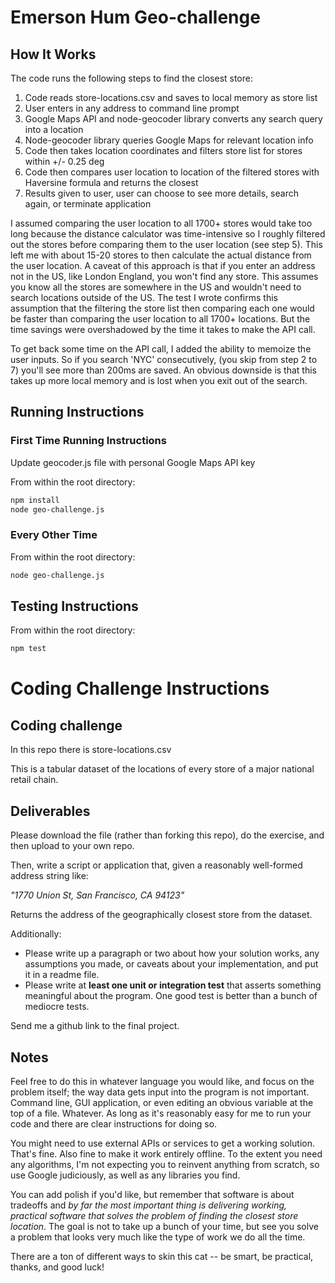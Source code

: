 # Emerson Hum Geo-challenge

## How It Works
The code runs the following steps to find the closest store:
1. Code reads store-locations.csv and saves to local memory as store list
2. User enters in any address to command line prompt
3. Google Maps API and node-geocoder library converts any search query into a location
4. Node-geocoder library queries Google Maps for relevant location info
5. Code then takes location coordinates and filters store list for stores within +/- 0.25 deg
6. Code then compares user location to location of the filtered stores with Haversine formula and returns the closest
7. Results given to user, user can choose to see more details, search again, or terminate application

I assumed comparing the user location to all 1700+ stores would take too long because the distance calculator was 
time-intensive so I roughly filtered out the stores before comparing them to the user location (see step 5). 
This left me with about 15-20 stores to then calculate the actual distance from the user location. A caveat of this approach is that 
if you enter an address not in the US, like London England, you won't find any store. This assumes you know all the stores are somewhere 
in the US and wouldn't need to search locations outside of the US. The test I wrote confirms this assumption that the filtering 
the store list then comparing each one would be faster than comparing the user location to all 1700+ locations. But the 
time savings were overshadowed by the time it takes to make the API call.

To get back some time on the API call, I added the ability to memoize the user inputs. So if you search 'NYC' consecutively, 
(you skip from step 2 to 7) you'll see more than 200ms are saved. An obvious downside is that this takes up more local memory 
and is lost when you exit out of the search.

## Running Instructions

### First Time Running Instructions
Update geocoder.js file with personal Google Maps API key

From within the root directory:

```sh
npm install
node geo-challenge.js
```
### Every Other Time
From within the root directory:

```sh
node geo-challenge.js
```

## Testing Instructions

From within the root directory:

```sh
npm test
```


# Coding Challenge Instructions

## Coding challenge

In this repo there is store-locations.csv

This is a tabular dataset of the locations of every store of a major national retail chain.

## Deliverables

Please download the file (rather than forking this repo), do the exercise, and then upload to your own repo.

Then, write a script or application that, given a reasonably well-formed address string like:

*"1770 Union St, San Francisco, CA 94123"*

Returns the address of the geographically closest store from the dataset.

Additionally:

- Please write up a paragraph or two about how your solution works, any assumptions you made, or caveats about your implementation, and put it in a readme file.
- Please write at **least one unit or integration test** that asserts something meaningful about the program. One good test is better than a bunch of mediocre tests.

Send me a github link to the final project.

## Notes

Feel free to do this in whatever language you would like, and focus on the problem itself; the way data gets input into the program is not important. Command line, GUI application, or even editing an obvious variable at the top of a file. Whatever. As long as it's reasonably easy for me to run your code and there are clear instructions for doing so.

You might need to use external APIs or services to get a working solution. That's fine. Also fine to make it work entirely offline. To the extent you need any algorithms, I'm not expecting you to reinvent anything from scratch, so use Google judiciously, as well as any libraries you find.

You can add polish if you'd like, but remember that software is about tradeoffs and *by far the most important thing is delivering working, practical software that solves the problem of finding the closest store location*. The goal is not to take up a bunch of your time, but see you solve a problem that looks very much like the type of work we do all the time.

There are a ton of different ways to skin this cat -- be smart, be practical, thanks, and good luck!
